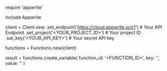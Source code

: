 require 'appwrite'

include Appwrite

client = Client.new
    .set_endpoint('https://cloud.appwrite.io/v1') # Your API Endpoint
    .set_project('&lt;YOUR_PROJECT_ID&gt;') # Your project ID
    .set_key('&lt;YOUR_API_KEY&gt;') # Your secret API key

functions = Functions.new(client)

result = functions.create_variable(
    function_id: '<FUNCTION_ID>',
    key: '<KEY>',
    value: '<VALUE>'
)
